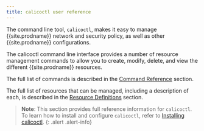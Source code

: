 ```yaml
---
title: calicoctl user reference
---
```


The command line tool, `calicoctl`, makes it easy to manage {{site.prodname}} network and security policy, as well as other
{{site.prodname}} configurations.

The calicoctl command line interface provides a number of resource management
commands to allow you to create, modify, delete, and view the different {{site.prodname}}
resources.

The full list of commands is described in the
[Command Reference]({{site.baseurl}}/{{page.version}}/reference/calicoctl/commands/)
section.

The full list of resources that can be managed, including a description of each,
is described in the [Resource Definitions]({{site.baseurl}}/{{page.version}}/reference/calicoctl/resources/)
section.

> **Note**: This section provides full reference information for `calicoctl`. To learn
> how to install and configure `calicoctl`, refer to
> [Installing calicoctl](/{{page.version}}/usage/calicoctl/install).
{: .alert .alert-info}


